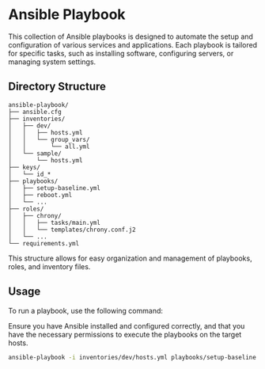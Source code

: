# Ansible Playbook

This collection of Ansible playbooks is designed to automate the setup and configuration of various services and applications. Each playbook is tailored for specific tasks, such as installing software, configuring servers, or managing system settings.

## Directory Structure

```
ansible-playbook/
├── ansible.cfg
├── inventories/
│   ├── dev/
│   │   ├── hosts.yml
│   │   └── group_vars/
│   │       └── all.yml
│   └── sample/
│       └── hosts.yml
├── keys/
│   └── id_*
├── playbooks/
│   ├── setup-baseline.yml
│   ├── reboot.yml
│   └── ...
├── roles/
│   ├── chrony/
│   │   ├── tasks/main.yml
│   │   └── templates/chrony.conf.j2
│   └── ...
└── requirements.yml
```

This structure allows for easy organization and management of playbooks, roles, and inventory files.

## Usage

To run a playbook, use the following command:

Ensure you have Ansible installed and configured correctly, and that you have the necessary permissions to execute the playbooks on the target hosts. 

```bash
ansible-playbook -i inventories/dev/hosts.yml playbooks/setup-baseline.yml
```


